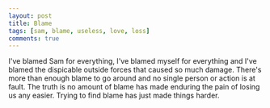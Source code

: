 ```yaml
---
layout: post
title: Blame
tags: [sam, blame, useless, love, loss]
comments: true
---
```

I've blamed Sam for everything, I've blamed myself for everything and I've blamed the dispicable outside forces that caused so much damage. There's more than enough blame to go around and no single person or action is at fault. The truth is no amount of blame has made enduring the pain of losing us any easier. Trying to find blame has just made things harder.
